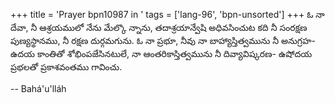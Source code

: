 +++
title = 'Prayer bpn10987 in '
tags = ['lang-96', 'bpn-unsorted']
+++
ఓ నా దేవా, నీ ఆశ్రయములో నేను మేల్కొ న్నాను, తదాశ్రయాన్వేషి అధివసించుట కది నీ సంరక్షణ పుణ్యస్థానము, నీ రక్షణ దుర్గమగును. ఓ నా ప్రభూ, నీవు నా బాహ్యాస్తిత్వమును నీ అనుగ్రహ-ఉదయ కాంతితో శోభింపజేసినటులే, నా ఆంతరికాస్తిత్వమును నీ దివ్యావిష్కరణ- ఉషోదయ ప్రభలతో ప్రకాశవంతము గావించు.

-- Bahá'u'lláh
